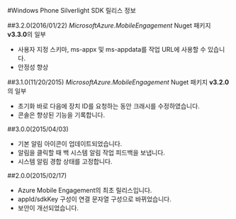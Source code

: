 <properties 
	pageTitle="Windows Phone Silverlight SDK 릴리스 정보" 
	description="Azure Mobile Engagement - Windows Phone Silverlight SDK 릴리스 정보" 					
	services="mobile-engagement" 
	documentationCenter="mobile" 
	authors="piyushjo" 
	manager="dwrede" 
	editor="" />

<tags 
	ms.service="mobile-engagement" 
	ms.workload="mobile" 
	ms.tgt_pltfrm="mobile-windows-phone" 
	ms.devlang="na" 
	ms.topic="article" 
	ms.date="08/10/2015" 
	ms.author="piyushjo" />

#Windows Phone Silverlight SDK 릴리스 정보

##3\.2.0(2016/01/22)
*MicrosoftAzure.MobileEngagement* Nuget 패키지 **v3.3.0**의 일부

-   사용자 지정 스키마, ms-appx 및 ms-appdata를 작업 URL에 사용할 수 있습니다.
-   안정성 향상
  
##3\.1.0(11/20/2015)
*MicrosoftAzure.MobileEngagement* Nuget 패키지 **v3.2.0**의 일부

-   초기화 바로 다음에 장치 ID를 요청하는 동안 크래시를 수정하였습니다.
-   콘솔은 향상된 기능을 기록합니다.

##3\.0.0(2015/04/03)

-   기본 알림 아이콘이 업데이트되었습니다.
-   알림을 클릭할 때 백 시스템 알림 작업 피드백을 보냅니다.
-   시스템 알림 경합 상태를 고정합니다.

##2\.0.0(2015/02/17)

-   Azure Mobile Engagement의 최초 릴리스입니다.
-   appId/sdkKey 구성이 연결 문자열 구성으로 바뀌었습니다.
-   보안이 개선되었습니다.
 

<!---HONumber=AcomDC_0128_2016-->